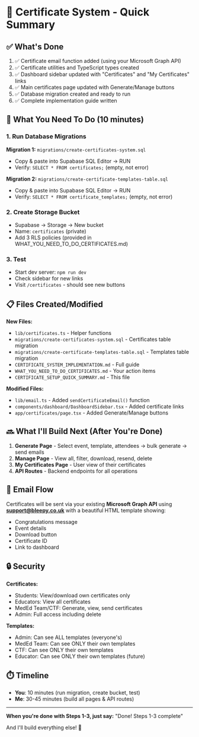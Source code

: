 # 🎯 Certificate System - Quick Summary

## ✅ What's Done

1. ✅ Certificate email function added (using your Microsoft Graph API)
2. ✅ Certificate utilities and TypeScript types created
3. ✅ Dashboard sidebar updated with "Certificates" and "My Certificates" links
4. ✅ Main certificates page updated with Generate/Manage buttons
5. ✅ Database migration created and ready to run
6. ✅ Complete implementation guide written

## 🚀 What You Need To Do (10 minutes)

### 1. Run Database Migrations
**Migration 1:** `migrations/create-certificates-system.sql`
- Copy & paste into Supabase SQL Editor → RUN
- Verify: `SELECT * FROM certificates;` (empty, not error)

**Migration 2:** `migrations/create-certificate-templates-table.sql`
- Copy & paste into Supabase SQL Editor → RUN
- Verify: `SELECT * FROM certificate_templates;` (empty, not error)

### 2. Create Storage Bucket
- Supabase → Storage → New bucket
- Name: `certificates` (private)
- Add 3 RLS policies (provided in WHAT_YOU_NEED_TO_DO_CERTIFICATES.md)

### 3. Test
- Start dev server: `npm run dev`
- Check sidebar for new links
- Visit `/certificates` - should see new buttons

## 📋 Files Created/Modified

**New Files:**
- `lib/certificates.ts` - Helper functions
- `migrations/create-certificates-system.sql` - Certificates table migration
- `migrations/create-certificate-templates-table.sql` - Templates table migration  
- `CERTIFICATE_SYSTEM_IMPLEMENTATION.md` - Full guide
- `WHAT_YOU_NEED_TO_DO_CERTIFICATES.md` - Your action items
- `CERTIFICATE_SETUP_QUICK_SUMMARY.md` - This file

**Modified Files:**
- `lib/email.ts` - Added `sendCertificateEmail()` function
- `components/dashboard/DashboardSidebar.tsx` - Added certificate links
- `app/certificates/page.tsx` - Added Generate/Manage buttons

## 🔜 What I'll Build Next (After You're Done)

1. **Generate Page** - Select event, template, attendees → bulk generate → send emails
2. **Manage Page** - View all, filter, download, resend, delete
3. **My Certificates Page** - User view of their certificates
4. **API Routes** - Backend endpoints for all operations

## 📧 Email Flow

Certificates will be sent via your existing **Microsoft Graph API** using **support@bleepy.co.uk** with a beautiful HTML template showing:
- Congratulations message
- Event details
- Download button
- Certificate ID
- Link to dashboard

## 🔒 Security

**Certificates:**
- Students: View/download own certificates only
- Educators: View all certificates
- MedEd Team/CTF: Generate, view, send certificates
- Admin: Full access including delete

**Templates:**
- Admin: Can see ALL templates (everyone's)
- MedEd Team: Can see ONLY their own templates
- CTF: Can see ONLY their own templates
- Educator: Can see ONLY their own templates (future)

## ⏱️ Timeline

- **You**: 10 minutes (run migration, create bucket, test)
- **Me**: 30-45 minutes (build all pages & API routes)

---

**When you're done with Steps 1-3, just say:**
"Done! Steps 1-3 complete"

And I'll build everything else! 🚀

